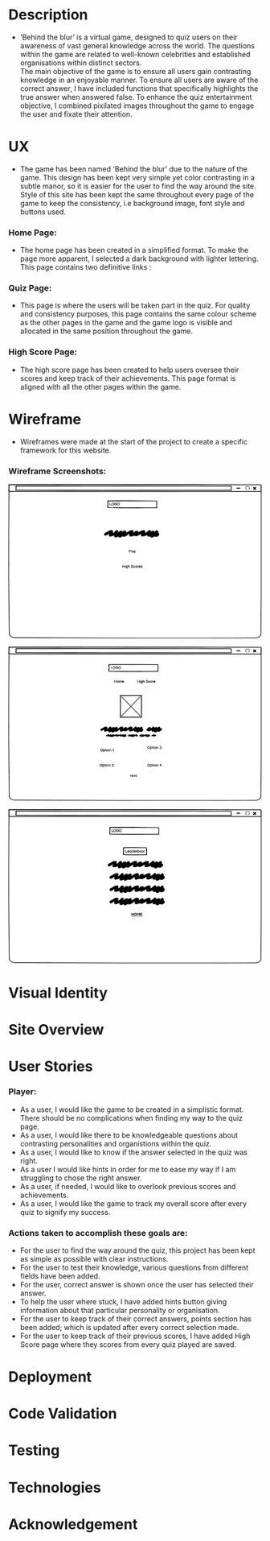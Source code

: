 
# Description 
- ‘Behind the blur’ is a virtual game, designed to quiz users on their awareness of vast general knowledge across the world. The questions within the game are related to well-known celebrities and established organisations within distinct sectors. <br>
   The main objective of the game is to ensure all users gain contrasting knowledge in an enjoyable manner. To ensure all users are aware of the correct answer, I have included functions that specifically highlights the true answer when answered false. To enhance the quiz entertainment objective, I combined pixilated images throughout the game to engage the user and fixate their attention.

# UX
- The game has been named 'Behind the blur' due to the nature of the game. This design has been kept very simple yet color contrasting in a subtle manor, so it is easier for the user to find the way around the site.
Style of this site has been kept the same throughout every page of the game to keep the consistency, i.e background image, font style and buttons used. 
### **Home Page:**
- The home page has been created in a simplified format. To make the page more apparent, I selected a dark background with lighter lettering. This page contains two definitive links :

### **Quiz Page:**
- This page is where the users will be taken part in the quiz. For quality and consistency purposes, this page contains the same colour scheme as the other pages in the game and the game logo is visible and allocated in the same position throughout the game. 

### **High Score Page:**
- The high score page has been created to help users oversee their scores and keep track of their achievements. This page format is aligned with all the other pages within the game. 

# Wireframe
- Wireframes were made at the start of the project to create a specific framework for this website. 
### **Wireframe Screenshots:**
<p align="center">
  <img src="assets/images/wireframe/Home.jpg" 
alt="Home Page Wireframe"/>
</p>

<p align="center">
  <img src="assets/images/wireframe/QuizPage.jpg" 
alt="Quiz Page Wireframe"/>
</p>

<p align="center">
  <img src="assets/images/wireframe/HighScore.jpg" 
alt="High Score Page Wireframe"/>
</p>

#  Visual Identity

# Site Overview

#  User Stories
### **Player:**
- As a user, I would like the game to be created in a simplistic format. There should be no complications when finding my way to the quiz page. 
- As a user, I would like there to be knowledgeable questions about contrasting personalities and organistions within the quiz.
- As a user, I would like to know if the answer selected in the quiz was right. 
- As a user I would like hints in order for me to ease my way if I am struggling to chose the right answer. 
- As a user, if needed, I would like to overlook previous scores and achievements.
- As a user, I would like the game to track my overall score after every quiz to signify my success.

### **Actions taken to accomplish these goals are:**
- For the user to find the way around the quiz, this project has been kept as simple as possible with clear instructions. 
- For the user to test their knowledge, various questions from different fields have been added. 
- For the user, correct answer is shown once the user has selected their answer.
- To help the user where stuck, I have added hints button giving information about that particular personality or organisation. 
- For the user to keep track of their correct answers, points section has been added; which is updated after every correct selection made. 
- For the user to keep track of their previous scores, I have added High Score page where they scores from every quiz played are saved. 

# Deployment

# Code Validation

# Testing

# Technologies

# Acknowledgement
 
